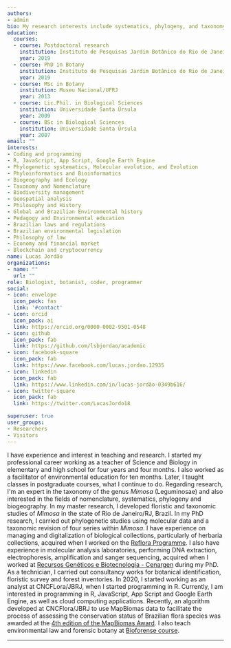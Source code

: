 ```yaml
---
authors:
- admin
bio: My research interests include systematics, phylogeny, and taxonomy of *Mimosa* (Leguminosae).
education:
  courses:
  - course: Postdoctoral research
    institution: Instituto de Pesquisas Jardim Botânico do Rio de Janeiro
    year: 2019
  - course: PhD in Botany
    institution: Instituto de Pesquisas Jardim Botânico do Rio de Janeiro
    year: 2019
  - course: MSc in Botany
    institution: Museu Nacional/UFRJ
    year: 2013
  - course: Lic.Phil. in Biological Sciences
    institution: Universidade Santa Úrsula
    year: 2009
  - course: BSc in Biological Sciences
    institution: Universidade Santa Úrsula
    year: 2007
email: ""
interests:
- Coding and programming
- R, JavaScript, App Script, Google Earth Engine
- Phylogenetic systematics, Molecular evolution, and Evolution
- Phyloinformatics and Bioinformatics
- Biogeography and Ecology
- Taxonomy and Nomenclature
- Biodiversity management
- Geospatial analysis
- Philosophy and History
- Global and Brazilian Environmental history
- Pedagogy and Environmental education
- Brazilian laws and regulations
- Brazilian environmental legislation
- Philosophy of law
- Economy and financial market
- Blockchain and cryptocurrency
name: Lucas Jordão
organizations:
- name: ""
  url: ""
role: Biologist, botanist, coder, programmer
social:
- icon: envelope
  icon_pack: fas
  link: '#contact'
- icon: orcid
  icon_pack: ai
  link: https://orcid.org/0000-0002-9501-0548
- icon: github
  icon_pack: fab
  link: https://github.com/lsbjordao/academic
- icon: facebook-square
  icon_pack: fab
  link: https://www.facebook.com/lucas.jordao.12935
- icon: linkedin
  icon_pack: fab
  link: https://www.linkedin.com/in/lucas-jordão-0349b616/
- icon: twitter-square
  icon_pack: fab
  link: https://twitter.com/LucasJordo18

superuser: true
user_groups:
- Researchers
- Visitors
---
```


I have experience and interest in teaching and research. I started my professional career working as a teacher of Science and Biology in elementary and high school for four years and four months. I also worked as a facilitator of environmental education for ten months. Later, I taught classes in postgraduate courses, what I continue to do. Regarding research, I'm an expert in the taxonomy of the genus *Mimosa* (Leguminosae) and also interested in the fields of nomenclature, systematics, phylogeny and biogeography. In my master research, I developed floristic and taxonomic studies of *Mimosa* in the state of Rio de Janeiro/RJ, Brazil. In my PhD research, I carried out phylogenetic studies using molecular data and a taxonomic revision of four series within *Mimosa*. I have experience on managing and digitalization of biological collections, particularly of herbaria collections, acquired when I worked on the [Reflora Programme](https://reflora.jbrj.gov.br/reflora/PrincipalUC/PrincipalUC.do). I also have experience in molecular analysis laboratories, performing DNA extraction, electrophoresis, amplification and sanger sequencing, acquired when I worked at [Recursos Genéticos e Biotecnologia - Cenargen](https://www.embrapa.br/recursos-geneticos-e-biotecnologia) during my PhD. As a technician, I carried out consultancy works for botanical identification, floristic survey and forest inventories. In 2020, I started working as an analyst at CNCFLora/JBRJ, when I started programming in R. Currently, I am interested in programming in R, JavaScript, App Script and Google Earth Engine, as well as cloud computing applications. Recently, an algorithm developed at CNCFlora/JBRJ to use MapBiomas data to facilitate the process of assessing the conservation status of Brazilian flora species was awarded at the [4th edition of the MapBiomas Award](https://lsbjordao.netlify.app/publication/premio-mapbiomas/). I also teach environmental law and forensic botany at [Bioforense course](www.bioforense.com.br).

---

<i class="fas fa-tree" style="color:green"></i> <i class="fas fa-running" style="color:blue"></i> <i class="fas fa-swimmer" style="color:blue"></i> <i class="fas fa-bicycle" style="color:blue"></i> <i class="fas fa-car" style="color:blue"></i> <i class="fas fa-cannabis" style="color:green"></i> <i class="fas fa-camera" style="color:blue"></i> <i class="fas fa-map-marked-alt" style="color:blue"></i> <i class="fas fa-globe-americas" style="color:blue"></i> <i class="fas fa-seedling" style="color:green"></i> <i class="fas fa-microscope" style="color:blue"></i> <i class="fas fa-flask" style="color:blue"></i> <i class="fas fa-dna" style="color:blue"></i> <i class="fas fa-atom" style="color:blue"></i> <i class="fas fa-book" style="color:blue"></i> <i class="fab fa-pagelines" style="color:green"></i>
